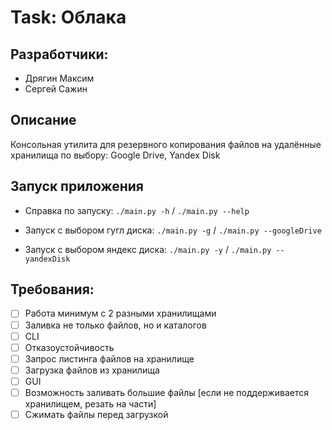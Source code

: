 # Task: Облака

## Разработчики:
- Дрягин Максим
- Сергей Сажин

## Описание
Консольная утилита для резервного копирования файлов на удалённые хранилища по выбору: Google Drive, Yandex Disk

## Запуск приложения
- Справка по запуску: `./main.py -h` / `./main.py --help`

- Запуск с выбором гугл диска: `./main.py -g` / `./main.py --googleDrive`
- Запуск с выбором яндекс диска: `./main.py -y` / `./main.py --yandexDisk`

## Требования:
- [ ] Работа минимум с 2 разными хранилищами
- [ ] Заливка не только файлов, но и каталогов
- [ ] CLI
- [ ] Отказоустойчивость
- [ ] Запрос листинга файлов на хранилище
- [ ] Загрузка файлов из хранилища
- [ ] GUI
- [ ] Возможность заливать большие файлы [если не поддерживается хранилищем, резать на части]
- [ ] Сжимать файлы перед загрузкой
